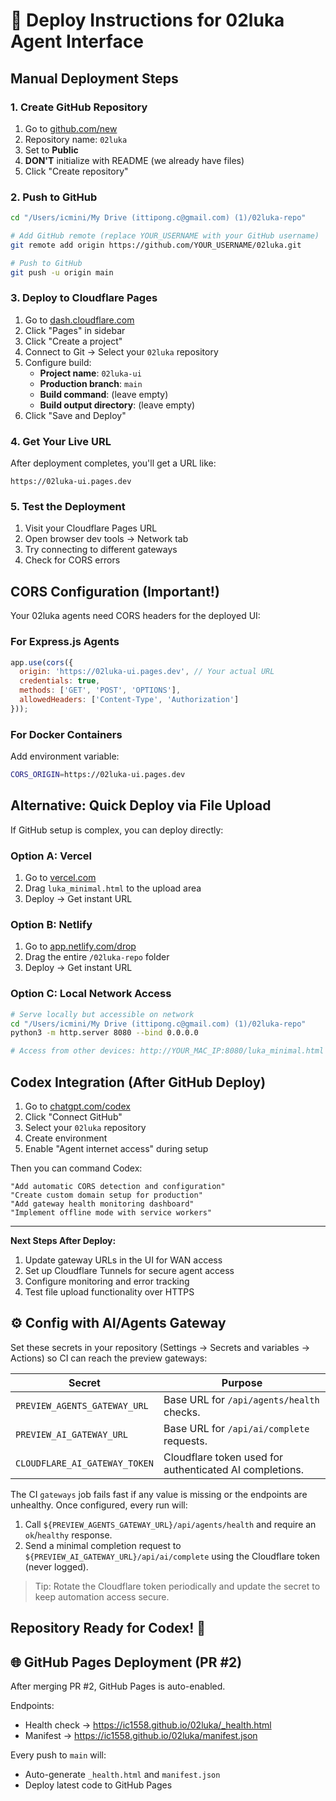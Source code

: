 # 🚀 Deploy Instructions for 02luka Agent Interface

## Manual Deployment Steps

### 1. Create GitHub Repository
1. Go to [github.com/new](https://github.com/new)
2. Repository name: `02luka`
3. Set to **Public**
4. **DON'T** initialize with README (we already have files)
5. Click "Create repository"

### 2. Push to GitHub
```bash
cd "/Users/icmini/My Drive (ittipong.c@gmail.com) (1)/02luka-repo"

# Add GitHub remote (replace YOUR_USERNAME with your GitHub username)
git remote add origin https://github.com/YOUR_USERNAME/02luka.git

# Push to GitHub
git push -u origin main
```

### 3. Deploy to Cloudflare Pages
1. Go to [dash.cloudflare.com](https://dash.cloudflare.com)
2. Click "Pages" in sidebar
3. Click "Create a project"
4. Connect to Git → Select your `02luka` repository
5. Configure build:
   - **Project name**: `02luka-ui`
   - **Production branch**: `main`
   - **Build command**: (leave empty)
   - **Build output directory**: (leave empty)
6. Click "Save and Deploy"

### 4. Get Your Live URL
After deployment completes, you'll get a URL like:
```
https://02luka-ui.pages.dev
```

### 5. Test the Deployment
1. Visit your Cloudflare Pages URL
2. Open browser dev tools → Network tab
3. Try connecting to different gateways
4. Check for CORS errors

## CORS Configuration (Important!)

Your 02luka agents need CORS headers for the deployed UI:

### For Express.js Agents
```javascript
app.use(cors({
  origin: 'https://02luka-ui.pages.dev', // Your actual URL
  credentials: true,
  methods: ['GET', 'POST', 'OPTIONS'],
  allowedHeaders: ['Content-Type', 'Authorization']
}));
```

### For Docker Containers
Add environment variable:
```bash
CORS_ORIGIN=https://02luka-ui.pages.dev
```

## Alternative: Quick Deploy via File Upload

If GitHub setup is complex, you can deploy directly:

### Option A: Vercel
1. Go to [vercel.com](https://vercel.com/new)
2. Drag `luka_minimal.html` to the upload area
3. Deploy → Get instant URL

### Option B: Netlify
1. Go to [app.netlify.com/drop](https://app.netlify.com/drop)
2. Drag the entire `/02luka-repo` folder
3. Deploy → Get instant URL

### Option C: Local Network Access
```bash
# Serve locally but accessible on network
cd "/Users/icmini/My Drive (ittipong.c@gmail.com) (1)/02luka-repo"
python3 -m http.server 8080 --bind 0.0.0.0

# Access from other devices: http://YOUR_MAC_IP:8080/luka_minimal.html
```

## Codex Integration (After GitHub Deploy)

1. Go to [chatgpt.com/codex](https://chatgpt.com/codex)
2. Click "Connect GitHub"
3. Select your `02luka` repository
4. Create environment
5. Enable "Agent internet access" during setup

Then you can command Codex:
```
"Add automatic CORS detection and configuration"
"Create custom domain setup for production"
"Add gateway health monitoring dashboard"
"Implement offline mode with service workers"
```

---

**Next Steps After Deploy:**
1. Update gateway URLs in the UI for WAN access
2. Set up Cloudflare Tunnels for secure agent access
3. Configure monitoring and error tracking
4. Test file upload functionality over HTTPS

## ⚙️ Config with AI/Agents Gateway

Set these secrets in your repository (Settings → Secrets and variables → Actions) so CI can reach the preview gateways:

| Secret | Purpose |
| --- | --- |
| `PREVIEW_AGENTS_GATEWAY_URL` | Base URL for `/api/agents/health` checks. |
| `PREVIEW_AI_GATEWAY_URL` | Base URL for `/api/ai/complete` requests. |
| `CLOUDFLARE_AI_GATEWAY_TOKEN` | Cloudflare token used for authenticated AI completions. |

The CI `gateways` job fails fast if any value is missing or the endpoints are unhealthy. Once configured, every run will:

1. Call `${PREVIEW_AGENTS_GATEWAY_URL}/api/agents/health` and require an `ok`/`healthy` response.
2. Send a minimal completion request to `${PREVIEW_AI_GATEWAY_URL}/api/ai/complete` using the Cloudflare token (never logged).

> Tip: Rotate the Cloudflare token periodically and update the secret to keep automation access secure.

**Repository Ready for Codex!** 🎯
---

## 🌐 GitHub Pages Deployment (PR #2)

After merging PR #2, GitHub Pages is auto-enabled.

Endpoints:
- Health check → https://ic1558.github.io/02luka/_health.html
- Manifest → https://ic1558.github.io/02luka/manifest.json

Every push to `main` will:
- Auto-generate `_health.html` and `manifest.json`
- Deploy latest code to GitHub Pages
